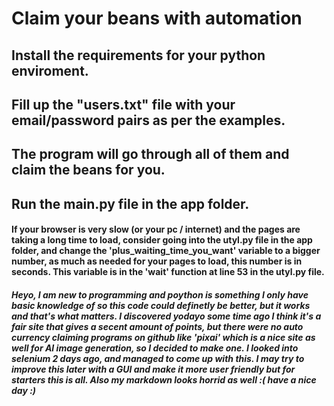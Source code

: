 # Claim your beans with automation

## Install the requirements for your python enviroment.

## Fill up the "users.txt" file with your email/password pairs as per the examples.
## The program will go through all of them and claim the beans for you.
## Run the main.py file in the app folder.


#### If your browser is very slow (or your pc / internet) and the pages are taking a long time to load, consider going into the utyl.py file in the app folder, and change the 'plus_waiting_time_you_want' variable to a bigger number, as much as needed for your pages to load, this number is in seconds. This variable is in the 'wait' function at line 53 in the utyl.py file.

##### Heyo, I am new to programming and poython is something I only have basic knowledge of so this code could definetly be better, but it works and that's what matters. I discovered yodayo some time ago I think it's a fair site that gives a secent amount of points, but there were no auto currency claiming programs on github like 'pixai' which is a nice site as well for AI image generation, so I decided to make one. I looked into selenium 2 days ago, and managed to come up with this. I may try to improve this later with a GUI and make it more  user friendly but for starters this is all. Also my markdown looks horrid as well :( have a nice day :)
